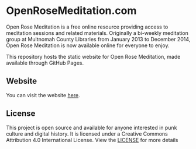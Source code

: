 # OpenRoseMeditation.com

Open Rose Meditation is a free online resource providing access to meditation sessions and related materials. Originally a bi-weekly meditation group at Multnomah County Libraries from January 2013 to December 2014, Open Rose Meditation is now available online for everyone to enjoy.

This repository hosts the static website for Open Rose Meditation, made available through GitHub Pages.

## Website

You can visit the website [here](https://openrosemeditation.com).

## License

This project is open source and available for anyone interested in punk culture and digital history. It is licensed under a Creative Commons Attribution 4.0 International License. View the [LICENSE](LICENSE.md) for more details
